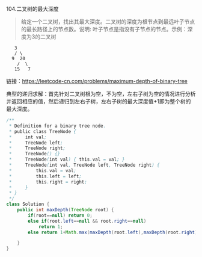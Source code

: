 104.二叉树的最大深度

> 给定一个二叉树，找出其最大深度。二叉树的深度为根节点到最远叶子节点的最长路径上的节点数。说明: 叶子节点是指没有子节点的节点。示例：深度为3的二叉树

       3
       / \
      9  20
        /  \
       15   7
链接：https://leetcode-cn.com/problems/maximum-depth-of-binary-tree

典型的递归求解：首先针对二叉树根为空，不为空，左右子树为空的情况进行分析并返回相应的值，然后递归到左右子树，左右子树的最大深度值+1即为整个树的最大深度。

~~~java
/**
 * Definition for a binary tree node.
 * public class TreeNode {
 *     int val;
 *     TreeNode left;
 *     TreeNode right;
 *     TreeNode() {}
 *     TreeNode(int val) { this.val = val; }
 *     TreeNode(int val, TreeNode left, TreeNode right) {
 *         this.val = val;
 *         this.left = left;
 *         this.right = right;
 *     }
 * }
 */
class Solution {
    public int maxDepth(TreeNode root) {
        if(root==null) return 0;
        else if(root.left==null && root.right==null) 
            return 1;
        else return 1+Math.max(maxDepth(root.left),maxDepth(root.right));

    }
}
~~~

